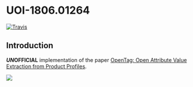 # UOI-1806.01264

[![Travis](https://travis-ci.org/PoWWoP/UOI-1806.01264.svg)](https://travis-ci.org/PoWWoP/UOI-1806.01264)

## Introduction

__*UN*OFFICIAL__ implementation of the paper [OpenTag: Open Attribute Value Extraction from Product Profiles](https://arxiv.org/pdf/1806.01264.pdf).

![](https://user-images.githubusercontent.com/853842/44139711-7736feb4-a0aa-11e8-8f07-1e32713ea338.png)
